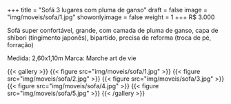 +++
title = "Sofá 3 lugares com pluma de ganso"
draft = false
image = "img/moveis/sofa/1.jpg"
showonlyimage = false
weight = 1
+++
<span class="price">R$ 3.000</span>

<!--more-->

Sofá super confortável, grande, com camada de pluma de ganso, capa de shibori (tingimento japonês), bipartido, precisa de reforma (troca de pé, forração)

Medida: 2,60x1,10m
Marca: Marche art de vie

{{< gallery >}}
{{< figure src="img/moveis/sofa/1.jpg" >}}
{{< figure src="img/moveis/sofa/2.jpg" >}}
{{< figure src="img/moveis/sofa/3.jpg" >}}
{{< figure src="img/moveis/sofa/4.jpg" >}}
{{< figure src="img/moveis/sofa/5.jpg" >}}
{{< /gallery >}}